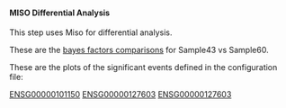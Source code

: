 #### MISO Differential Analysis

This step uses Miso for differential analysis.

These are the [bayes factors comparisons](Sample43_vs_Sample60.miso_bf) for Sample43 vs Sample60.

These are the plots of the significant events defined in the configuration file:

[ENSG00000101150](ENSG00000101150.pdf)
[ENSG00000127603](ENSG00000127603.pdf)
[ENSG00000127603](ENSG00000127603.pdf)
